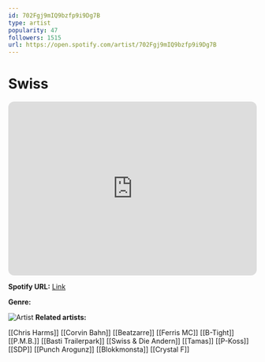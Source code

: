 ```yaml
---
id: 702Fgj9mIQ9bzfp9i9Dg7B
type: artist
popularity: 47
followers: 1515
url: https://open.spotify.com/artist/702Fgj9mIQ9bzfp9i9Dg7B
---
```

# Swiss

<iframe style="border-radius:12px" src="https://open.spotify.com/embed/artist/702Fgj9mIQ9bzfp9i9Dg7B" width="100%" height="352" frameBorder="0" allowfullscreen="" allow="autoplay; clipboard-write; encrypted-media; fullscreen; picture-in-picture" loading="lazy"></iframe>

**Spotify URL:** [Link](https://open.spotify.com/artist/702Fgj9mIQ9bzfp9i9Dg7B)

**Genre:** 

![Artist](https://i.scdn.co/image/ab6761610000e5eb817988e9a38518c906f5f56c)
**Related artists:**

[[Chris Harms]]
[[Corvin Bahn]]
[[Beatzarre]]
[[Ferris MC]]
[[B-Tight]]
[[P.M.B.]]
[[Basti Trailerpark]]
[[Swiss & Die Andern]]
[[Tamas]]
[[P-Koss]]
[[SDP]]
[[Punch Arogunz]]
[[Blokkmonsta]]
[[Crystal F]]
